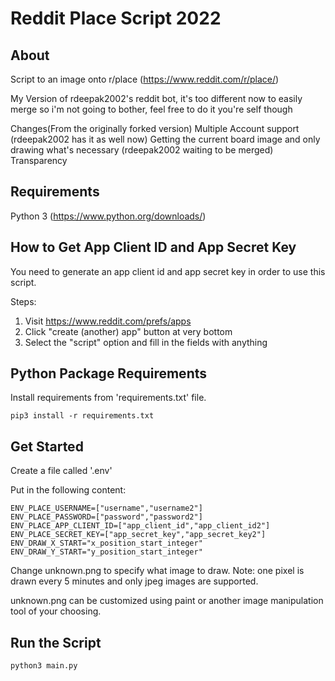 # Reddit Place Script 2022

## About

Script to an image onto r/place (https://www.reddit.com/r/place/)

My Version of rdeepak2002's reddit bot, it's too different now to easily merge so i'm not going to bother, feel free to do it you're self though

Changes(From the originally forked version)
Multiple Account support (rdeepak2002 has it as well now)
Getting the current board image and only drawing what's necessary (rdeepak2002 waiting to be merged)
Transparency 

## Requirements

Python 3 (https://www.python.org/downloads/)

## How to Get App Client ID and App Secret Key

You need to generate an app client id and app secret key in order to use this script.

Steps:

1. Visit https://www.reddit.com/prefs/apps
2. Click "create (another) app" button at very bottom
3. Select the "script" option and fill in the fields with anything

## Python Package Requirements

Install requirements from 'requirements.txt' file.

```shell
pip3 install -r requirements.txt
```

## Get Started

Create a file called '.env'

Put in the following content:

```text
ENV_PLACE_USERNAME=["username","username2"]
ENV_PLACE_PASSWORD=["password","password2"]
ENV_PLACE_APP_CLIENT_ID=["app_client_id","app_client_id2"]
ENV_PLACE_SECRET_KEY=["app_secret_key","app_secret_key2"]
ENV_DRAW_X_START="x_position_start_integer"
ENV_DRAW_Y_START="y_position_start_integer"
```

Change unknown.png to specify what image to draw. Note: one pixel is drawn every 5 minutes and only jpeg images are supported.

unknown.png can be customized using paint or another image manipulation tool of your choosing.

## Run the Script

```
python3 main.py
```
